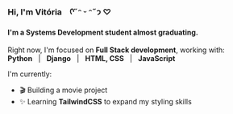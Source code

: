 ### Hi, I'm Vitória&nbsp;&nbsp;&nbsp;&nbsp;ᡣ˶ᵔ ᵕ ᵔ˶𐭩 ♡

#### I'm a Systems Development student almost graduating.

Right now, I'm focused on **Full Stack development**, working with:<br>
**Python**&nbsp;&nbsp;&nbsp;|&nbsp;&nbsp;&nbsp;**Django**&nbsp;&nbsp;&nbsp;|&nbsp;&nbsp;&nbsp;**HTML, CSS**&nbsp;&nbsp;&nbsp;|&nbsp;&nbsp;&nbsp;**JavaScript**<br>

I'm currently:
- 🎬 Building a movie project
- ✨ Learning **TailwindCSS** to expand my styling skills

